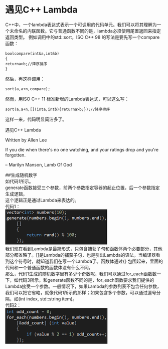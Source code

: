 # 遇见C++ Lambda



C++中，一个lambda表达式表示一个可调用的代码单元。我们可以将其理解为一个未命名的内联函数。它与普通函数不同的是，lambda必须使用尾置返回来指定返回类型。
例如调用<algorithm>中的std::sort，ISO C++ 98 的写法是要先写一个compare函数：
```
boolcompare(int&a,int&b)
{
returna>b;//降序排序
}
```

然后，再这样调用：
```
sort(a,a+n,compare);
```
然而，用ISO C++ 11 标准新增的Lambda表达式，可以这么写：
```
sort(a,a+n,[](inta,intb){returna>b;});//降序排序
```
这样一来，代码明显简洁多了。


遇见C++ Lambda

Written by Allen Lee

 

If you die when there's no one watching, and your ratings drop and you're forgotten.

– Marilyn Manson, Lamb Of God

 

##生成随机数字  
如代码1所示。  
generate函数接受三个参数，前两个参数指定容器的起止位置，后一个参数指定生成逻辑，  
这个逻辑正是通过Lambda来表达的。  
代码1：  
![c1](c1.png)  
我们现在看到Lambda是最简形式，只包含捕获子句和函数体两个必要部分，其他部分都省略了。[]是Lambda的捕获子句，也是引出Lambda的语法，当编译器看到这个符号时，就知道我们在写一个Lambda了。函数体通过{} 包围起来，里面的代码和一个普通函数的函数体没有什么不同。  
    那么，代码1生成的随机数字里有多少个奇数呢，我们可以通过for_each函数数一下，如代码3所示。和generate函数不同的是，for_each函数要求我们提供的Lambda接受一个参数。一般情况下，如果Lambda的参数列表不包含任何参数，我们可以把它省略，就像代码1所示的那样；如果包含多个参数，可以通过逗号分隔，如(int index, std::string item)。  
代码2：  
![c2](c2.png)  

